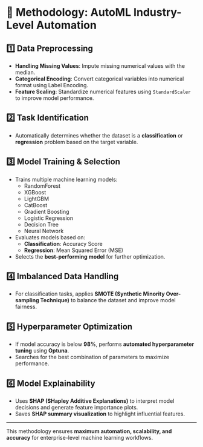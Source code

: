 # 📌 Methodology: AutoML Industry-Level Automation

## 1️⃣ Data Preprocessing
- **Handling Missing Values**: Impute missing numerical values with the median.
- **Categorical Encoding**: Convert categorical variables into numerical format using Label Encoding.
- **Feature Scaling**: Standardize numerical features using `StandardScaler` to improve model performance.

## 2️⃣ Task Identification
- Automatically determines whether the dataset is a **classification** or **regression** problem based on the target variable.

## 3️⃣ Model Training & Selection
- Trains multiple machine learning models:
  - RandomForest
  - XGBoost
  - LightGBM
  - CatBoost
  - Gradient Boosting
  - Logistic Regression
  - Decision Tree
  - Neural Network
- Evaluates models based on:
  - **Classification**: Accuracy Score
  - **Regression**: Mean Squared Error (MSE)
- Selects the **best-performing model** for further optimization.

## 4️⃣ Imbalanced Data Handling
- For classification tasks, applies **SMOTE (Synthetic Minority Over-sampling Technique)** to balance the dataset and improve model fairness.

## 5️⃣ Hyperparameter Optimization
- If model accuracy is below **98%**, performs **automated hyperparameter tuning** using **Optuna**.
- Searches for the best combination of parameters to maximize performance.

## 6️⃣ Model Explainability
- Uses **SHAP (SHapley Additive Explanations)** to interpret model decisions and generate feature importance plots.
- Saves **SHAP summary visualization** to highlight influential features.


---
This methodology ensures **maximum automation, scalability, and accuracy** for enterprise-level machine learning workflows.
